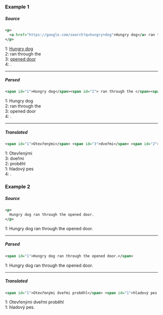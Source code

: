 ### Example 1

##### Source
```xml
<p>  
  <a href="https://google.com/search?q=hungry+dog">Hungry dog</a> ran through the <a href="https://google.com/search?q=opened+door">opened door</a>.
</p>
```

1: <a href="https://google.com/search?q=hungry+dog">Hungry dog</a>  
2:  ran through the   
3: <a href="https://google.com/search?q=opened+door">opened door</a>  
4: .  

---

##### Parsed
```xml
<span id="1">Hungry dog</span><span id="2"> ran through the </span><span id="3">opened door</span><span id="4">.</span>
```

1: Hungry dog  
2: ran through the  
3: opened door  
4: .  

---

##### Translated
```xml
<span id="1">Otevřenými</span> <span id="3">dveřmi</span> <span id="2"> proběhl </span> <span id="1">hladový pes</span><span id="4">.</span>
```

1: Otevřenými  
3: dveřmi  
2: proběhl  
1: hladový pes  
4: .  


### Example 2

##### Source
```xml
<p>
  Hungry dog ran through the opened door.
</p>
```

1: Hungry dog ran through the opened door.

---

##### Parsed
```xml
<span id="1">Hungry dog ran through the opened door.</span>
```

1: Hungry dog ran through the opened door.

---

##### Translated
```xml
<span id="1">Otevřenými dveřmi proběhl</span> <span id="1">hladový pes.</span>
```

1: Otevřenými dveřmi proběhl  
1: hladový pes.  
